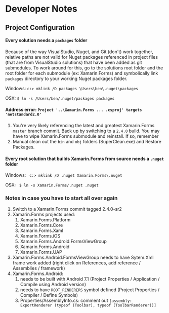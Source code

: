 # Developer Notes

## Project Configuration

#### Every solution needs a ```packages``` folder

Because of the way VisualStudio, Nuget, and Git (don't) work together, relative paths are not valid for Nuget packages referenced in project files (that are from VisualStudio solutions) that have been added as git submodules.  To work around for this, go to the solutions root folder and the root folder for each submodule (ex: Xamarin.Forms) and symbolically link ```packages``` directory to your working Nuget packages folder.

Windows: ``` c:> mklink /D packages \Users\ben\.nuget\packages ```

OSX: ``` $ ln -s /Users/ben/.nuget/packages packages ```

#### Address error:  ``` Project '..\Xamarin.Forms ... .csproj' targets 'netstandard2.0' ```

1. You're very likely referencing the latest and greatest Xamarin.Forms ```master``` branch commit.  Back up by switching to a ```2.4.0``` build.  You may have to wipe Xamarin.Forms submodule and reinstall.  If so, remember 
2. Manual clean out the ```bin``` and ```obj``` folders (SuperClean.exe) and Restore Packages.

#### Every root solution that builds Xamarin.Forms from source needs a ```.nuget``` folder

Windows: ``` c:> mklink /D .nuget Xamarin.Forms\.nuget```

OSX: ``` $ ln -s Xamarin.Forms/.nuget .nuget```



### Notes in case you have to start all over again

1. Switch to a Xamarin.Forms commit tagged 2.4.0-sr2
2. Xamarin.Forms projects used:
   1. Xamarin.Forms.Platform
   2. Xamarin.Forms.Core
   3. Xamarin.Forms.Xaml
   4. Xamarin.Forms.iOS
   5. Xamarin.Forms.Android.FormsViewGroup
   6. Xamarin.Forms.Android
   7. Xamarin.Forms.UAP
3. Xamarin.Forms.Android.FormsViewGroup needs to have Sytem.Xml frame work added (right click on References, add reference / Assemblies / framework)
4. Xamarin.Forms.Android:
   1. needs to be built with Android 7.1 (Project Properties / Application / Compile using Android version)
   2. needs to have ```ROOT_RENDERERS``` symbol defined (Project Properties / Compiler / Define Symbols)
   3. Properties/AssemblyInfo.cs: comment out ```[assembly: ExportRenderer (typeof (Toolbar), typeof (ToolbarRenderer))]```



